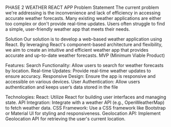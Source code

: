 PHASE 2 WEATHER REACT APP
Problem Statement
The current problem we're addressing is the inconvenience and lack of efficiency in accessing accurate weather forecasts. Many existing weather applications are either too complex or don't provide real-time updates. Users often struggle to find a simple, user-friendly weather app that meets their needs.

Solution
Our solution is to develop a web-based weather application using React. By leveraging React's component-based architecture and flexibility, we aim to create an intuitive and efficient weather app that provides accurate and up-to-date weather forecasts.
MVP (Minimum Viable Product)

Features:
Search Functionality: Allow users to search for weather forecasts by location.
Real-time Updates: Provide real-time weather updates to ensure accuracy.
Responsive Design: Ensure the app is responsive and accessible on various devices.
User Authentication: Allow users authentication and keeps user’s data stored in the file

Technologies:
React: Utilize React for building user interfaces and managing state.
API Integration: Integrate with a weather API (e.g., OpenWeatherMap) to fetch weather data.
CSS Framework: Use a CSS framework like Bootstrap or Material UI for styling and responsiveness.
Geolocation API: Implement Geolocation API for retrieving the user's current location.

